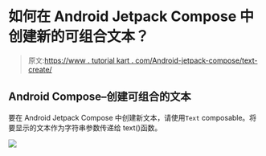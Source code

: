 # 如何在 Android Jetpack Compose 中创建新的可组合文本？

> 原文:[https://www . tutorial kart . com/Android-jetpack-compose/text-create/](https://www.tutorialkart.com/android-jetpack-compose/text-create/)

## Android Compose–创建可组合的文本

要在 Android Jetpack Compose 中创建新文本，请使用`Text` composable。将要显示的文本作为字符串参数传递给 text()函数。

[![](../Images/925da31b32d6bc3827932f6c8afb11bb.png)](https://www.tutorialkart.com/)